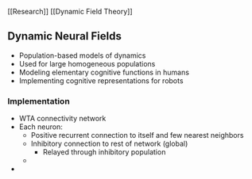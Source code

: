 [[Research]]
[[Dynamic Field Theory]]
## Dynamic Neural Fields
- Population-based models of dynamics
- Used for large homogeneous populations
- Modeling elementary cognitive functions in humans
- Implementing cognitive representations for robots

### Implementation
- WTA connectivity network
- Each neuron: 
	- Positive recurrent connection to itself and few nearest neighbors
	- Inhibitory connection to rest of network (global)
		- Relayed through inhibitory population
	- 
- 